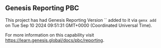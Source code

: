 ## Genesis Reporting PBC

This project has had Genesis Reporting Version `` added to it via `genx add` on Tue Sep 10 2024 09:51:31 GMT+0000 (Coordinated Universal Time).

For more information on this capability visit https://learn.genesis.global/docs/pbc/reporting.
